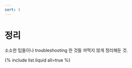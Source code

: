 ```yaml
---
sort: 1
---
```


# 정리

소소한 팁들이나 troubleshooting 한 것들 까먹지 않게 정리해둔 것.

{% include list.liquid all=true %}